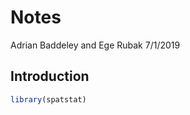 Notes
================
Adrian Baddeley and Ege Rubak
7/1/2019

## Introduction

``` r
library(spatstat)
```
